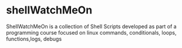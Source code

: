 # shellWatchMeOn
ShellWatchMeOn is a collection of Shell Scripts developed as part of a programming course focused on linux commands, conditionals, loops, functions,logs, debugs
